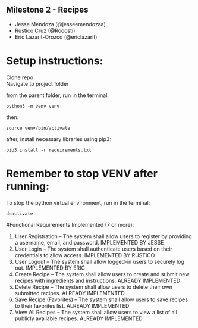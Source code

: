 ## Milestone 2 - Recipes
- Jesse Mendoza (@jesseemendozaa)
- Rustico Cruz (@Rooosti)
- Eric Lazarit-Orozco (@ericlazarit)

# Setup instructions:

<p>Clone repo<br>
Navigate to project folder</p>

from the parent folder, run in the terminal:
```
python3 -m venv venv
```
then:
```
source venv/bin/activate
```

after, install necessary libraries using pip3:
```
pip3 install -r requirements.txt
```

# Remember to stop VENV after running:
To stop the python virtual environment, run in the terminal:
```
deactivate
```

#Functional Requirements Implemented (7 or more):
1. User Registration – The system shall allow users to register by providing a username, email, and password.       IMPLEMENTED BY JESSE
2. User Login – The system shall authenticate users based on their credentials to allow access.                     IMPLEMENTED BY RUSTICO
3. User Logout – The system shall allow logged-in users to securely log out.                                        IMPLEMENTED BY ERIC
4. Create Recipe – The system shall allow users to create and submit new recipes with ingredients and instructions. ALREADY IMPLEMENTED
5. Delete Recipe – The system shall allow users to delete their own submitted recipes.                              ALREADY IMPLEMENTED
6. Save Recipe (Favorites) – The system shall allow users to save recipes to their favorites list.                  ALREADY IMPLEMENTED
7. View All Recipes – The system shall allow users to view a list of all publicly available recipes.                ALREADY IMPLEMENTED
